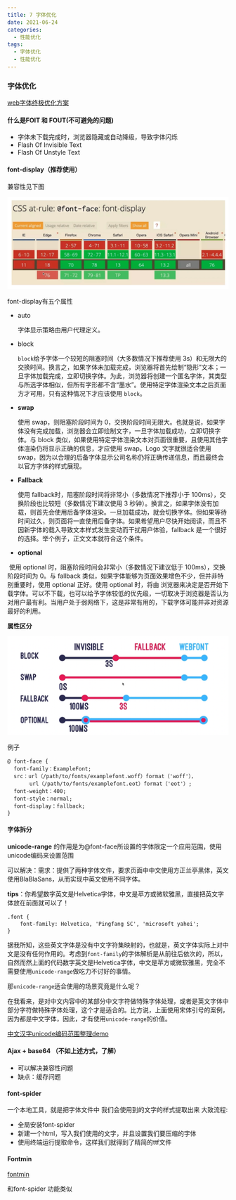 ```yaml
---
title: 7 字体优化
date: 2021-06-24
categories: 
  - 性能优化
tags: 
  - 字体优化
  - 性能优化
---
```


### 字体优化

[web字体终极优化方案](https://juejin.cn/post/7022897665302560782)

#### 什么是FOIT 和 FOUT(不可避免的问题)

- 字体未下载完成时，浏览器隐藏或自动降级，导致字体闪烁
- Flash Of Invisible Text
- Flash Of Unstyle Text

#### font-display（推荐使用）

兼容性见下图

![image-20210124104344312](assets/字体优化/image-20210124104344312.png)

font-display有五个属性

- auto

  字体显示策略由用户代理定义。

- block

  `block`给予字体一个较短的阻塞时间（大多数情况下推荐使用 3s）和无限大的交换时间。换言之，如果字体未加载完成，浏览器将首先绘制“隐形”文本；一旦字体加载完成，立即切换字体。为此，浏览器将创建一个匿名字体，其类型与所选字体相似，但所有字形都不含“墨水”。使用特定字体渲染文本之后页面方才可用，只有这种情况下才应该使用 `block`。

- **swap**

  使用 swap，则阻塞阶段时间为 0，交换阶段时间无限大。也就是说，如果字体没有完成加载，浏览器会立即绘制文字，一旦字体加载成功，立即切换字体。与 block 类似，如果使用特定字体渲染文本对页面很重要，且使用其他字体渲染仍将显示正确的信息，才应使用 swap。Logo 文字就很适合使用 swap，因为以合理的后备字体显示公司名称仍将正确传递信息，而且最终会以官方字体的样式展现。

- **Fallback**

  使用 fallback时，阻塞阶段时间将非常小（多数情况下推荐小于 100ms），交换阶段也比较短（多数情况下建议使用 3 秒钟）。换言之，如果字体没有加载，则首先会使用后备字体渲染。一旦加载成功，就会切换字体。但如果等待时间过久，则页面将一直使用后备字体。如果希望用户尽快开始阅读，而且不因新字体的载入导致文本样式发生变动而干扰用户体验，fallback 是一个很好的选择。举个例子，正文文本就符合这个条件。

- **optional**

​  使用 optional 时，阻塞阶段时间会非常小（多数情况下建议低于 100ms），交换阶段时间为 0。与 fallback   类似，如果字体能够为页面效果增色不少，但并非特别重要时，使用 optional 正好。使用 optional 时，将由  浏览器来决定是否开始下载字体。可以不下载，也可以给予字体较低的优先级，一切取决于浏览器是否认为  对用户最有利。当用户处于弱网络下，这是非常有用的，下载字体可能并非对资源最好的利用。

**属性区分**

![image-20210124104835219](assets/字体优化/image-20210124104835219.png)

例子

```
@ font-face {
  font-family：ExampleFont;
  src：url（/path/to/fonts/examplefont.woff）format（'woff'），
       url（/path/to/fonts/examplefont.eot）format（'eot'）;
  font-weight：400;
  font-style：normal;
  font-display：fallback;
}
```

#### 字体拆分

**unicode-range** 的作用是为@font-face所设置的字体限定一个应用范围，使用unicode编码来设置范围

可以解决：需求：提供了两种字体文件，要求页面中中文使用方正兰亭黑体，英文使用BlaBlaSans，从而实现中英文使用不同字体。

**tips**：你希望数字英文是Helvetica字体，中文是苹方或微软雅黑，直接把英文字体放在前面就可以了！

```
.font {
    font-family: Helvetica, 'Pingfang SC', 'microsoft yahei';
}
```

据我所知，这些英文字体是没有中文字符集映射的，也就是，英文字体实际上对中文是没有任何作用的。考虑到`font-family`的字体解析是从前往后依次的，所以，自然而然上面的代码数字英文是Helvetica字体，中文是苹方或微软雅黑，完全不需要使用`unicode-range`做吃力不讨好的事情。

那`unicode-range`适合使用的场景究竟是什么呢？

在我看来，是对中文内容中的某部分中文字符做特殊字体处理，或者是英文字体中部分字符做特殊字体处理，这个才是适合的。比方说，上面使用宋体引号的案例，因为都是中文字体，因此，才有使用`unicode-range`的价值。

[中文汉字unicode编码范围整理demo](http://www.zhangxinxu.com/study/201611/chinese-language-unicode-range.html)

#### Ajax + base64 （不如上述方式，了解）

- 可以解决兼容性问题
- 缺点：缓存问题

#### font-spider

一个本地工具，就是把字体文件中 我们会使用到的文字的样式提取出来
大致流程:

- 全局安装font-spider
- 新建一个html，写入我们使用的文字，并且设置我们要压缩的字体
- 使用终端运行提取命令，这样我们就得到了精简的ttf文件

#### Fontmin

[fontmin](http://ecomfe.github.io/fontmin/#source)

和font-spider 功能类似
